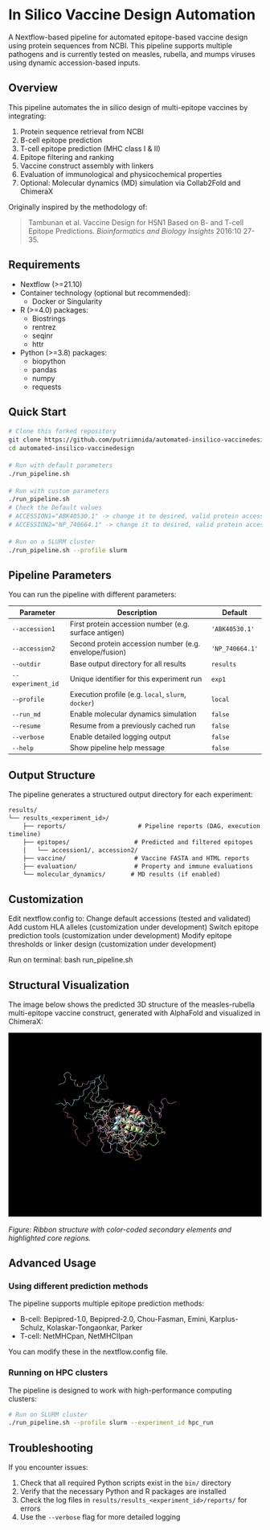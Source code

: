 # In Silico Vaccine Design Automation

A Nextflow-based pipeline for automated epitope-based vaccine design using protein sequences from NCBI. This pipeline supports multiple pathogens and is currently tested on measles, rubella, and mumps viruses using dynamic accession-based inputs.

## Overview

This pipeline automates the in silico design of multi-epitope vaccines by integrating:
1. Protein sequence retrieval from NCBI
2. B-cell epitope prediction
3. T-cell epitope prediction (MHC class I & II)
4. Epitope filtering and ranking
5. Vaccine construct assembly with linkers
6. Evaluation of immunological and physicochemical properties
7. Optional: Molecular dynamics (MD) simulation via Collab2Fold and ChimeraX

Originally inspired by the methodology of:
> Tambunan et al. Vaccine Design for H5N1 Based on B- and T-cell Epitope Predictions. *Bioinformatics and Biology Insights* 2016:10 27-35.

## Requirements

- Nextflow (>=21.10)
- Container technology (optional but recommended):
  - Docker or Singularity
- R (>=4.0) packages:
  - Biostrings
  - rentrez
  - seqinr
  - httr
- Python (>=3.8) packages:
  - biopython
  - pandas
  - numpy
  - requests

## Quick Start

```bash
# Clone this forked repository
git clone https://github.com/putriimnida/automated-insilico-vaccinedesign.git
cd automated-insilico-vaccinedesign

# Run with default parameters
./run_pipeline.sh

# Run with custom parameters
./run_pipeline.sh 
# Check the Default values
# ACCESSION1="ABK40530.1" -> change it to desired, valid protein accession number
# ACCESSION2="NP_740664.1" -> change it to desired, valid protein accession number

# Run on a SLURM cluster
./run_pipeline.sh --profile slurm
```

## Pipeline Parameters

You can run the pipeline with different parameters:

| Parameter         | Description                                             | Default              |
|------------------|---------------------------------------------------------|----------------------|
| `--accession1`    | First protein accession number (e.g. surface antigen)  | `'ABK40530.1'`       |
| `--accession2`    | Second protein accession number (e.g. envelope/fusion) | `'NP_740664.1'`      |
| `--outdir`        | Base output directory for all results                  | `results`            |
| `--experiment_id` | Unique identifier for this experiment run              | `exp1`               |
| `--profile`       | Execution profile (e.g. `local`, `slurm`, `docker`)   | `local`              |
| `--run_md`        | Enable molecular dynamics simulation                   | `false`              |
| `--resume`        | Resume from a previously cached run                    | `false`              |
| `--verbose`       | Enable detailed logging output                         | `false`              |
| `--help`          | Show pipeline help message                             | `false`              |

## Output Structure

The pipeline generates a structured output directory for each experiment:

```
results/
└── results_<experiment_id>/
    ├── reports/                    # Pipeline reports (DAG, execution timeline)
    ├── epitopes/                  # Predicted and filtered epitopes
    │   └── accession1/, accession2/
    ├── vaccine/                   # Vaccine FASTA and HTML reports
    ├── evaluation/                # Property and immune evaluations
    └── molecular_dynamics/       # MD results (if enabled)

```

## Customization

Edit nextflow.config to:
Change default accessions (tested and validated)
Add custom HLA alleles (customization under development)
Switch epitope prediction tools (customization under development)
Modify epitope thresholds or linker design (customization under development)

Run on terminal: bash run_pipeline.sh


## Structural Visualization

The image below shows the predicted 3D structure of the measles-rubella multi-epitope vaccine construct, generated with AlphaFold and visualized in ChimeraX:

![Measles-Rubella Vaccine Structure](img/measles_rubella_MDpred.jpg)

*Figure: Ribbon structure with color-coded secondary elements and highlighted core regions.*


## Advanced Usage

### Using different prediction methods

The pipeline supports multiple epitope prediction methods:

- B-cell: Bepipred-1.0, Bepipred-2.0, Chou-Fasman, Emini, Karplus-Schulz, Kolaskar-Tongaonkar, Parker
- T-cell: NetMHCpan, NetMHCIIpan

You can modify these in the nextflow.config file.

### Running on HPC clusters

The pipeline is designed to work with high-performance computing clusters:

```bash
# Run on SLURM cluster
./run_pipeline.sh --profile slurm --experiment_id hpc_run
```

## Troubleshooting

If you encounter issues:

1. Check that all required Python scripts exist in the `bin/` directory
2. Verify that the necessary Python and R packages are installed
3. Check the log files in `results/results_<experiment_id>/reports/` for errors
4. Use the `--verbose` flag for more detailed logging
